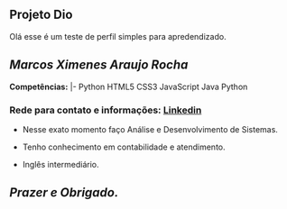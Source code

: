 
**Projeto Dio**
-
Olá esse é um teste de perfil simples para apredendizado.

*Marcos Ximenes Araujo Rocha*
-
**Competências:**
|-
Python
HTML5
CSS3
JavaScript
Java 
Python

### Rede para contato e informações: [Linkedin](https://www.linkedin.com/in/marcos-ximenes-araujo-rocha-7560a5215/)

* Nesse exato momento faço Análise e Desenvolvimento de Sistemas.

* Tenho conhecimento em contabilidade e atendimento.

* Inglês intermediário.

*Prazer e Obrigado.*
-
